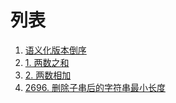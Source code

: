 # 列表

1. [语义化版本倒序](./versionSort)
2. [1. 两数之和](./twoSum)
3. [2. 两数相加](./addTwoNumbers)
4. [2696. 删除子串后的字符串最小长度](./minimumStringLengthAfterRemovingSubstrings)
